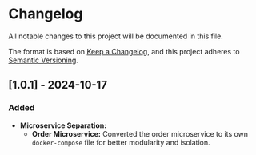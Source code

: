 # Changelog

All notable changes to this project will be documented in this file.

The format is based on [Keep a Changelog](https://keepachangelog.com/en/1.0.0/),
and this project adheres to [Semantic Versioning](https://semver.org/spec/v2.0.0.html).

## [1.0.1] - 2024-10-17

### Added
- **Microservice Separation:**
  - **Order Microservice:** Converted the order microservice to its own `docker-compose` file for better modularity and isolation.


